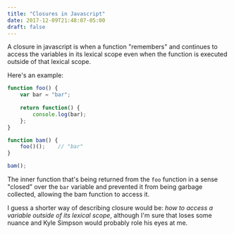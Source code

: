 ```yaml
---
title: "Closures in Javascript"
date: 2017-12-09T21:48:07-05:00
draft: false
---
```


A closure in javascript is when a function "remembers" and continues to access the variables in its lexical scope even when the function is executed outside of that lexical scope.

Here's an example:

```javascript
function foo() {
    var bar = "bar";
	
    return function() {
        console.log(bar);
    };
}

function bam() {
    foo()();	// "bar"
}

bam();
```
The inner function that's being returned from the `foo` function in a sense "closed" over the `bar` variable and prevented it from being garbage collected, allowing the bam function to access it.

I guess a shorter way of describing closure would be: *how to access a variable outside of its lexical scope*, although I'm sure that loses some nuance and Kyle Simpson would probably role his eyes at me.